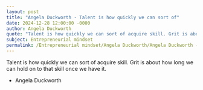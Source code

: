 ```yaml
---
layout: post
title: "Angela Duckworth - Talent is how quickly we can sort of"
date: 2024-12-28 12:00:00 -0000
author: Angela Duckworth
quote: "Talent is how quickly we can sort of acquire skill. Grit is about how long we can hold on to that skill once we have it."
subject: Entrepreneurial mindset
permalink: /Entrepreneurial mindset/Angela Duckworth/Angela Duckworth - Talent is how quickly we can sort of
---
```


Talent is how quickly we can sort of acquire skill. Grit is about how long we can hold on to that skill once we have it.

- Angela Duckworth
